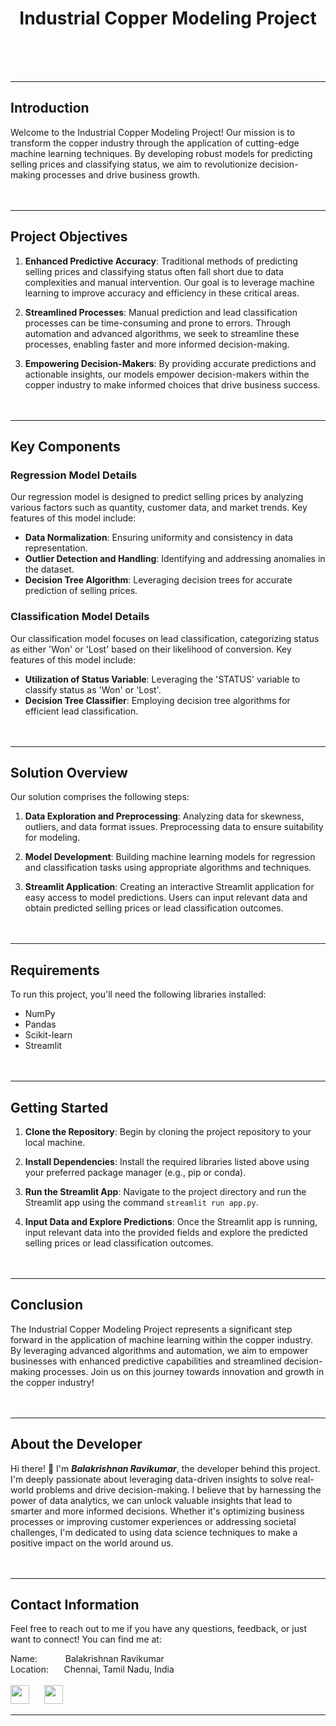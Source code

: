 <div align="center"> 
  <h1>Industrial Copper Modeling Project</h1>
</div></br></br></br>

---
## Introduction

Welcome to the Industrial Copper Modeling Project! Our mission is to transform the copper industry through the application of cutting-edge machine learning techniques. By developing robust models for predicting selling prices and classifying status, we aim to revolutionize decision-making processes and drive business growth.</br></br></br>

---
## Project Objectives

1. **Enhanced Predictive Accuracy**: Traditional methods of predicting selling prices and classifying status often fall short due to data complexities and manual intervention. Our goal is to leverage machine learning to improve accuracy and efficiency in these critical areas.

2. **Streamlined Processes**: Manual prediction and lead classification processes can be time-consuming and prone to errors. Through automation and advanced algorithms, we seek to streamline these processes, enabling faster and more informed decision-making.

3. **Empowering Decision-Makers**: By providing accurate predictions and actionable insights, our models empower decision-makers within the copper industry to make informed choices that drive business success.</br></br></br>

---
## Key Components

### Regression Model Details

Our regression model is designed to predict selling prices by analyzing various factors such as quantity, customer data, and market trends. Key features of this model include:

- **Data Normalization**: Ensuring uniformity and consistency in data representation.
- **Outlier Detection and Handling**: Identifying and addressing anomalies in the dataset.
- **Decision Tree Algorithm**: Leveraging decision trees for accurate prediction of selling prices.

### Classification Model Details

Our classification model focuses on lead classification, categorizing status as either 'Won' or 'Lost' based on their likelihood of conversion. Key features of this model include:

- **Utilization of Status Variable**: Leveraging the 'STATUS' variable to classify status as 'Won' or 'Lost'.
- **Decision Tree Classifier**: Employing decision tree algorithms for efficient lead classification.</br></br></br>

---
## Solution Overview

Our solution comprises the following steps:

1. **Data Exploration and Preprocessing**: Analyzing data for skewness, outliers, and data format issues. Preprocessing data to ensure suitability for modeling.
   
2. **Model Development**: Building machine learning models for regression and classification tasks using appropriate algorithms and techniques.

3. **Streamlit Application**: Creating an interactive Streamlit application for easy access to model predictions. Users can input relevant data and obtain predicted selling prices or lead classification outcomes.</br></br></br>

---
## Requirements

To run this project, you'll need the following libraries installed:

- NumPy
- Pandas
- Scikit-learn
- Streamlit</br></br></br>

---
## Getting Started

1. **Clone the Repository**: Begin by cloning the project repository to your local machine.
   
2. **Install Dependencies**: Install the required libraries listed above using your preferred package manager (e.g., pip or conda).
   
3. **Run the Streamlit App**: Navigate to the project directory and run the Streamlit app using the command `streamlit run app.py`.

4. **Input Data and Explore Predictions**: Once the Streamlit app is running, input relevant data into the provided fields and explore the predicted selling prices or lead classification outcomes.</br></br></br>

---
## Conclusion

The Industrial Copper Modeling Project represents a significant step forward in the application of machine learning within the copper industry. By leveraging advanced algorithms and automation, we aim to empower businesses with enhanced predictive capabilities and streamlined decision-making processes. Join us on this journey towards innovation and growth in the copper industry!</br></br></br>



___
## About the Developer
Hi there! 👋 I'm <b><em>Balakrishnan Ravikumar</em></b>, the developer behind this project. I'm deeply passionate about leveraging data-driven insights to solve real-world problems and drive decision-making. I believe that by harnessing the power of data analytics, we can unlock valuable insights that lead to smarter and more informed decisions. Whether it's optimizing business processes or improving customer experiences or addressing societal challenges, I'm dedicated to using data science techniques to make a positive impact on the world around us.</br></br></br>

___
## Contact Information
Feel free to reach out to me if you have any questions, feedback, or just want to connect! You can find me at:</br>

Name: ⠀⠀⠀⠀Balakrishnan Ravikumar</br>
Location: ⠀⠀Chennai, Tamil Nadu, India</br></br>
[<img src="https://images.rawpixel.com/image_png_800/czNmcy1wcml2YXRlL3Jhd3BpeGVsX2ltYWdlcy93ZWJzaXRlX2NvbnRlbnQvbHIvdjk4Mi1kNS0xMF8xLnBuZw.png" width="30" height="30"/>](https://www.linkedin.com/in/balakrishnan-ravikumar-8790732b6/) 
⠀⠀[<img src="https://w7.pngwing.com/pngs/914/758/png-transparent-github-social-media-computer-icons-logo-android-github-logo-computer-wallpaper-banner-thumbnail.png" width="30" height="30"/>](https://github.com/BalaKrishnanCodeSpace)

___

